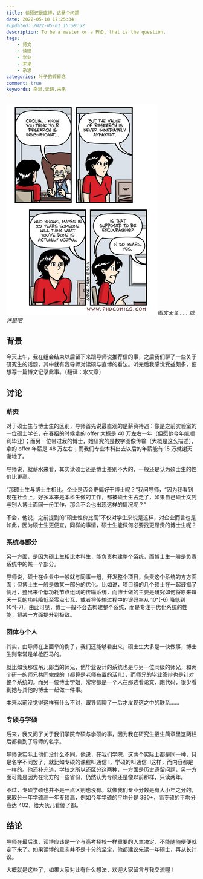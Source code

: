 ```yaml
---
title: 读硕还是直博，这是个问题
date: 2022-05-18 17:25:34
#updated: 2022-05-01 15:59:52
description: To be a master or a PhD, that is the question.
tags: 
    - 博文
    - 读研
    - 学业
    - 未来
    - 杂思
categories: 叶子的碎碎念
comment: true
keywords: 杂思,读研,未来
---
```


<img src="/images/question-of-graduate-student/cover.jpg" width="400" alt="cover" />_图文无关…… 或许是吧_

<!-- more -->

## 背景

今天上午，我在组会结束以后留下来跟导师说推荐信的事，之后我们聊了一些关于研究生的话题，其中就有我导师对读硕与直博的看法。听完后我感觉受益颇多，便想写一篇博文记录此事。<spam class="heimu">（翻译：水文章）</spam>

## 讨论

### 薪资

对于硕士生与博士生的区别，导师首先说最直观的是薪资待遇：像是之前实验室的一位硕士学长，在春招的时候拿的 offer 大概是 40 万左右一年<spam class="heimu">（但愿他今年能顺利毕业）</spam>；而另一位带过我的博士，她研究的是数字图像传输（大概是这么描述），拿的 offer 年薪是 48 万左右；而我们专业本科出去以后的年薪能有 15 万就谢天谢地了。

导师说，就薪水来看，其实读硕士还是博士差别不大的，一般还是认为硕士生的性价比更高。

“那硕士生与博士生相比，企业是否会更偏好于博士呢？”我问导师，“因为我看到现在社会上，好多本来是本科生做的工作，都被硕士生占走了，如果自己硕士文凭与别人博士面同一份工作，那会不会也出现这样的情况呢？”

不会，他说，之前提到的“硕士性价比高”不仅对学生来说是这样，对企业而言也是如此，因为硕士生更便宜，同样的事情，硕士生能做何必要找更昂贵的博士生呢？

### 系统与部分

另一方面，是因为硕士生相比本科生，能负责构建整个系统，而博士生一般是负责系统中的某一个部分。

导师说，硕士在企业中一般就与同事一组，开发整个项目，负责这个系统的方方面面；但博士生一般是做某一部分的优化。比如说，项目组的几个硕士在一起鼓捣了俩月，整出来个低功耗节点组网的传输系统，而博士做的主要是研究如何将原来每天一瓦的功耗降低至零点七瓦，或者将传输过程中的误码率从 10^(-6) 降低到 10^(-7)。由此可见，博士一般不会去构建整个系统，而是专注于优化系统的性能，将某一方面提升到极致。

### 团体与个人

其实，由导师在上面举的例子，我们还能够看出来，硕士生大多是一伙做事，博士生则常常是单枪匹马的。

就比如我那位吊儿郎当的师兄，他毕业设计的系统也是与另一位同级的师兄，和两个研一的师兄共同完成的（都算是老师布置的活儿），而师兄的毕业答辩也是针对整个系统的。而另一位博士学姐，常常都是一个人在那边看论文、跑代码，很少看到她与其他的博士一起做一件事。

本来以前没觉得这样有什么不对，跟导师聊了一后才发现这之中的联系……

### 专硕与学硕

后来，我又问了关于我们学院专硕与学硕的事，因为我在研究生招生简章里这两栏后都看到了导师的名字。

导师说实际上他们没什么不同。他说，在我们学院，这两个实际上都是同一种，只是名字不同罢了，就比如专硕的课程叫通信 I，学硕的叫通信 II这样，而内容都是一样的。他还补充道，学校之所以还区分这两种，一方面是历史遗留问题，另一方面可能是因为在北方的一些省份，仍然认为专硕还是像以前那样，只读两年。

不过，专硕学硕也并不是一点区别也没有。就像我们专业分数是有大小年之分的，录取分一年学硕高一年专硕高，例如今年学硕的平均分是 380+，而专硕的平均分高达 402，给大伙儿看傻了都。

## 结论

导师在最后说，读博应该是一个与高考择校一样重要的人生决定，不能随随便便就定下来了。如果读博的意志并不是十分的坚定，他都建议先读一年硕士，再从长计议。

大概就是这些了，如果大家对此有什么想法，欢迎大家留言与我交流喔！





